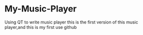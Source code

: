 # My-Music-Player
Using QT to write music player
this is the first version of this music player,and this is my first use github
